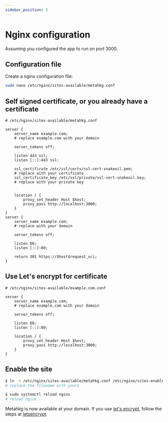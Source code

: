 ```yaml
---
sidebar_position: 3
---
```


# Nginx configuration

Assuming you configured the app to run on port 3000.

## Configuration file

Create a nginx configuration file:

```bash
sudo nano /etc/nginx/sites-available/metahkg.conf
```

## Self signed certificate, or you already have a certificate

```nginx
# /etc/nginx/sites-available/metahkg.conf

server {
    server_name example.com;
    # replace example.com with your domain

    server_tokens off;

    listen 443 ssl;
    listen [::]:443 ssl;

    ssl_certificate /etc/ssl/certs/ssl-cert-snakeoil.pem;
    # replace with your certificate
    ssl_certificate_key /etc/ssl/private/ssl-cert-snakeoil.key;
    # replace with your private key

    
    location / {
        proxy_set_header Host $host;
        proxy_pass http://localhost:3000;
    }
}
server {
    server_name example.com;
    # replace with your domain

    server_tokens off;

    listen 80;
    listen [::]:80;

    return 301 https://$host$request_uri;
}
```

## Use Let's encrypt for certificate

```nginx
# /etc/nginx/sites-available/example.com.conf

server {
    server_name example.com;
    # replace example.com with your domain

    server_tokens off;

    listen 80;
    listen [::]:80;

    location / {
        proxy_set_header Host $host;
        proxy_pass http://localhost:3000;
    }
}
```

## Enable the site

```bash
$ ln -s /etc/nginx/sites-available/metahkg.conf /etc/nginx/sites-enabled/
# replace the filename with yours

$ sudo systemctl reload nginx
# reload nginx
```

Metahkg is now available at your domain.
If you use [let's encrypt](https://letsencrypt.org), follow the steps at [letsencrypt](./letsencrypt).

